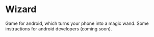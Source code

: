 # Wizard
Game for android, which turns your phone into a magic wand.
Some instructions for android developers (coming soon).
